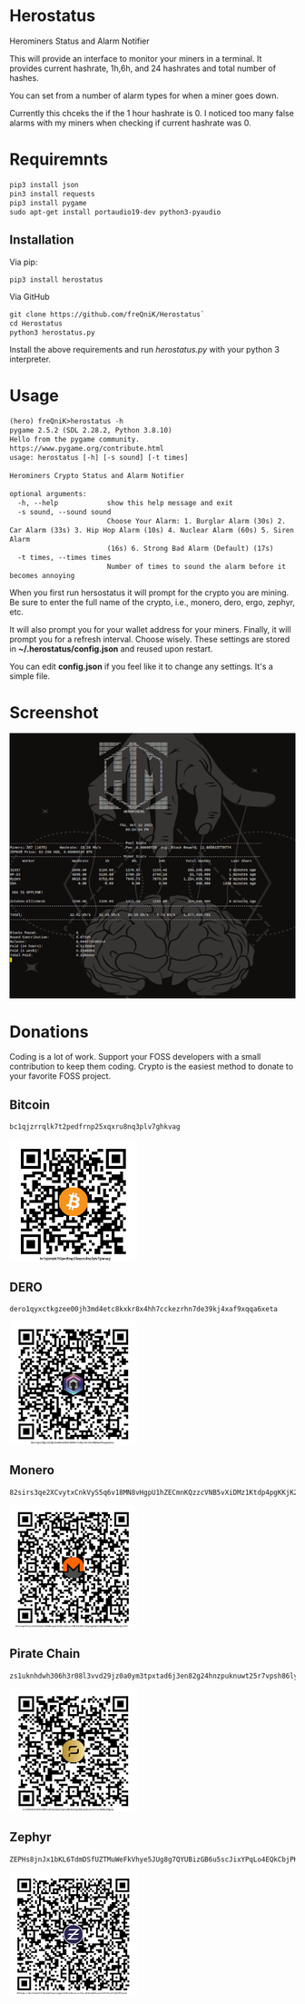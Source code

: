 # Herostatus
Herominers Status and Alarm Notifier

This will provide an interface to monitor your miners in a terminal.
It provides current hashrate, 1h,6h, and 24 hashrates and total number of hashes.

You can set from a number of alarm types for when a miner goes down.

Currently this chceks the if the 1 hour hashrate is 0. I noticed too many false
alarms with my miners when checking if current hashrate was 0. 

# Requiremnts
```
pip3 install json
pin3 install requests
pip3 install pygame
sudo apt-get install portaudio19-dev python3-pyaudio
```


## Installation

Via pip:

```shell
pip3 install herostatus
```

Via GitHub

```shell
git clone https://github.com/freQniK/Herostatus`
cd Herostatus
python3 herostatus.py
```

Install the above requirements and run *herostatus.py* with your python 3 interpreter. 

# Usage
```shell
(hero) freQniK>herostatus -h
pygame 2.5.2 (SDL 2.28.2, Python 3.8.10)
Hello from the pygame community. https://www.pygame.org/contribute.html
usage: herostatus [-h] [-s sound] [-t times]

Herominers Crypto Status and Alarm Notifier

optional arguments:
  -h, --help            show this help message and exit
  -s sound, --sound sound
                        Choose Your Alarm: 1. Burglar Alarm (30s) 2. Car Alarm (33s) 3. Hip Hop Alarm (10s) 4. Nuclear Alarm (60s) 5. Siren Alarm
                        (16s) 6. Strong Bad Alarm (Default) (17s)
  -t times, --times times
                        Number of times to sound the alarm before it becomes annoying

```

When you first run hersostatus it will prompt for the crypto you are mining. Be sure to enter the full name of the crypto, i.e., monero, dero, ergo, zephyr, etc.

It will also prompt you for your wallet address for your miners. Finally, it will prompt you for a refresh interval. Choose wisely. These settings are stored in **~/.herostatus/config.json** and reused upon restart. 

You can edit **config.json** if you feel like it to change any settings. It's a simple file. 

# Screenshot

![Screenshot](img/scrsht.png)

# Donations
Coding is a lot of work. Support your FOSS developers with a small contribution to keep them coding. Crypto is the easiest method to donate to your favorite FOSS project. 

## Bitcoin

```
bc1qjzrrqlk7t2pedfrnp25xqxru8nq3plv7ghkvag
```

![BTC](img/BTC.png)


## DERO
```
dero1qyxctkgzee00jh3md4etc8kxkr8x4hh7cckezrhn7de39kj4xaf9xqqa6xeta
```
![DERO](img/DERO.png)

## Monero

```
82sirs3qe2XCvytxCnkVyS5q6v18MN8vHgpU1hZECmnKQzzcVNB5vXiDMz1Ktdp4pgKKjK2vsWdGABN8AAtHbFAaDg7A63t
```

![XMR](img/XMR.png)

## Pirate Chain

```
zs1uknhdwh306h3r08l3vvd29jz0a0ym3tpxtad6j3en82g24hnzpuknuwt25r7vpsh86ly23fgjwp
```

![ARRR](img/ARRR.png)

## Zephyr
```
ZEPHs8jnJx1bKL6TdmDSfUZTMuWeFkVhye5JUg8g7QYUBizGB6u5scJixYPqLo4EQkCbjPKKxtpQJHHCEFf3qAP2QKCZBF9judW
```

![ZEPH](img/ZEPH.png)


